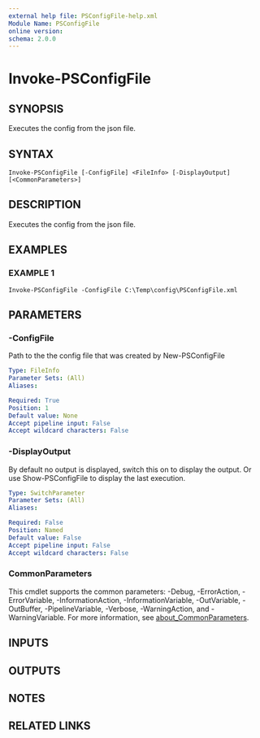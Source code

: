 ```yaml
---
external help file: PSConfigFile-help.xml
Module Name: PSConfigFile
online version:
schema: 2.0.0
---
```


# Invoke-PSConfigFile

## SYNOPSIS
Executes the config from the json file.

## SYNTAX

```
Invoke-PSConfigFile [-ConfigFile] <FileInfo> [-DisplayOutput] [<CommonParameters>]
```

## DESCRIPTION
Executes the config from the json file.

## EXAMPLES

### EXAMPLE 1
```
Invoke-PSConfigFile -ConfigFile C:\Temp\config\PSConfigFile.xml
```

## PARAMETERS

### -ConfigFile
Path to the the config file that was created by New-PSConfigFile

```yaml
Type: FileInfo
Parameter Sets: (All)
Aliases:

Required: True
Position: 1
Default value: None
Accept pipeline input: False
Accept wildcard characters: False
```

### -DisplayOutput
By default no output is displayed, switch this on to display the output.
Or use Show-PSConfigFile to display the last execution.

```yaml
Type: SwitchParameter
Parameter Sets: (All)
Aliases:

Required: False
Position: Named
Default value: False
Accept pipeline input: False
Accept wildcard characters: False
```

### CommonParameters
This cmdlet supports the common parameters: -Debug, -ErrorAction, -ErrorVariable, -InformationAction, -InformationVariable, -OutVariable, -OutBuffer, -PipelineVariable, -Verbose, -WarningAction, and -WarningVariable. For more information, see [about_CommonParameters](http://go.microsoft.com/fwlink/?LinkID=113216).

## INPUTS

## OUTPUTS

## NOTES

## RELATED LINKS
